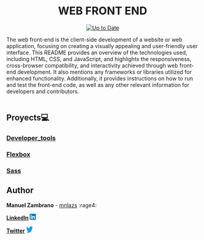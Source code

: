 <div align="center">
<br> <!-- Línea vacía --><br> <!-- Línea vacía --><br> <!-- Línea vacía --><br>

# WEB FRONT END
[![Up to Date](https://github.com/ikatyang/emoji-cheat-sheet/workflows/Up%20to%20Date/badge.svg)](https://github.com/ikatyang/emoji-cheat-sheet/actions?query=workflow%3A%22Up+to+Date%22)
  </div>
<div align="left"> 
The web front-end is the client-side development of a website or web application, focusing on creating a visually appealing and user-friendly user interface. This README provides an overview of the technologies used, including HTML, CSS, and JavaScript, and highlights the responsiveness, cross-browser compatibility, and interactivity achieved through web front-end development. It also mentions any frameworks or libraries utilized for enhanced functionality. Additionally, it provides instructions on how to run and test the front-end code, as well as any other relevant information for developers and contributors.
 </div>
<!-- Línea vacía --><br> 

## Proyects:computer:

  ### [Developer_tools](./developer_tools)
  ### [Flexbox](./flexbox)
  ### [Sass](./sass_scss)



## Author
 **Manuel Zambrano** - [mnlazs](https://github.com/mnlazs) :rage4:
  
 <b>[LinkedIn](https://www.linkedin.com/in/manuelalejandrozambrano/) <img src="images/640px-LinkedIn_logo_initials.png" alt="Texto alternativo" width="16" height="16"></b>
  
 <b>[Twitter](https://twitter.com/mlejandroz/) <img src="images/download.png" alt="Twitter" width="17" height="17"></b>


